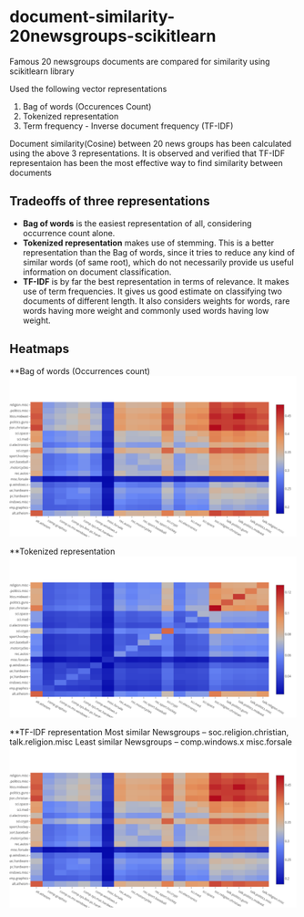 # document-similarity-20newsgroups-scikitlearn
Famous 20 newsgroups  documents are compared for similarity using scikitlearn library

Used the following vector representations
1.	Bag of words (Occurences Count)
2.	Tokenized representation
3.	Term frequency - Inverse document frequency (TF-IDF)

Document similarity(Cosine) between 20 news groups has been calculated using the above 3 representations. It is observed and verified that TF-IDF representaion has been the most effective way to find similarity between documents

## Tradeoffs of three representations
-	**Bag of words** is the easiest representation of all, considering occurrence count alone.
-	**Tokenized representation** makes use of stemming. This is a better representation than the Bag of words, since it tries to reduce any kind of similar words (of same root), which do not necessarily provide us useful information on document classification.
-	**TF-IDF** is by far the best representation in terms of relevance. It makes use of term frequencies. It gives us good estimate on classifying two documents of different length. It also considers weights for words, rare words having more weight and commonly used words having low weight.

## Heatmaps
**Bag of words (Occurrences count)
![alt text](https://github.com/vinaybysani/document-similarity-20newsgroups-scikitlearn/blob/master/images/count.png)

**Tokenized representation 
![alt text](https://github.com/vinaybysani/document-similarity-20newsgroups-scikitlearn/blob/master/images/tfidf.png)

**TF-IDF representation
Most similar Newsgroups – soc.religion.christian, talk.religion.misc
Least similar Newsgroups – comp.windows.x misc.forsale
![alt text](https://github.com/vinaybysani/document-similarity-20newsgroups-scikitlearn/blob/master/images/tokenized.png)